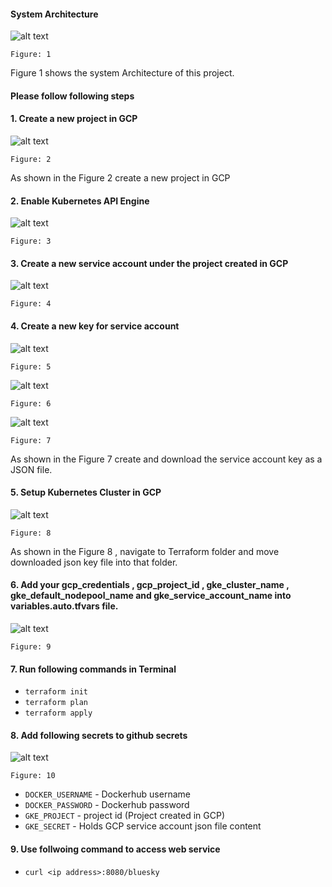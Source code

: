 #### System Architecture

![alt text](./images/architecture.JPG)

`Figure: 1`

Figure 1 shows the system Architecture of this project.

#### Please follow following steps 

#### 1. Create a new project in GCP

![alt text](./images/create_new_project.JPG)

`Figure: 2`

As shown in the Figure 2 create a new project in GCP

#### 2. Enable Kubernetes API Engine

![alt text](./images/Kubernetes_API_Engine.JPG)

`Figure: 3`


#### 3. Create a new service account under the project created in GCP

![alt text](./images/create_service_account.JPG)

`Figure: 4`

#### 4. Create a new key for service account

![alt text](./images/create_new_key.JPG)

`Figure: 5`

![alt text](./images/create_new_key_1.JPG)

`Figure: 6`

![alt text](./images/create_new_key_2.JPG)

`Figure: 7`

As shown in the Figure 7 create and download the service account key as a JSON file.

#### 5. Setup Kubernetes Cluster in GCP 

![alt text](./images/terraform_folder.JPG)

`Figure: 8`

As shown in the Figure 8 , navigate to Terraform folder and move downloaded json key file into that folder.


#### 6. Add your gcp_credentials , gcp_project_id , gke_cluster_name , gke_default_nodepool_name and gke_service_account_name into variables.auto.tfvars file.

![alt text](./images/setup_variable_values_in_terraform.JPG)

`Figure: 9`

#### 7. Run following commands in Terminal

- `terraform init`
- `terraform plan`
- `terraform apply`

#### 8. Add following secrets to github secrets

![alt text](./images/github_secrets.JPG)

`Figure: 10`

- `DOCKER_USERNAME` - Dockerhub username
- `DOCKER_PASSWORD` - Dockerhub password
- `GKE_PROJECT` - project id (Project created in GCP)
- `GKE_SECRET`  - Holds GCP service account json file content

#### 9. Use follwoing command to access web service

- `curl <ip address>:8080/bluesky`